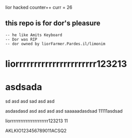 lior hacked counter++
curr = 26

## this repo is for dor's pleasure
    -- he like Amits Keyboard
    -- Dor was RIP
    -- dor owned by liorFarmer.Pardes.il/limonim


liorrrrrrrrrrrrrrrrrrrrrr123213
=======
# asdsada
sd
asd
asd
sad
asd
asd


asdasdasd
asd
asd
asd
asd
saaaaadasdsad
11111asdsad


liorrrrrrrrrrrrrrrrrrrrrr123213
11

AKLKIO123456789011ACSQ2